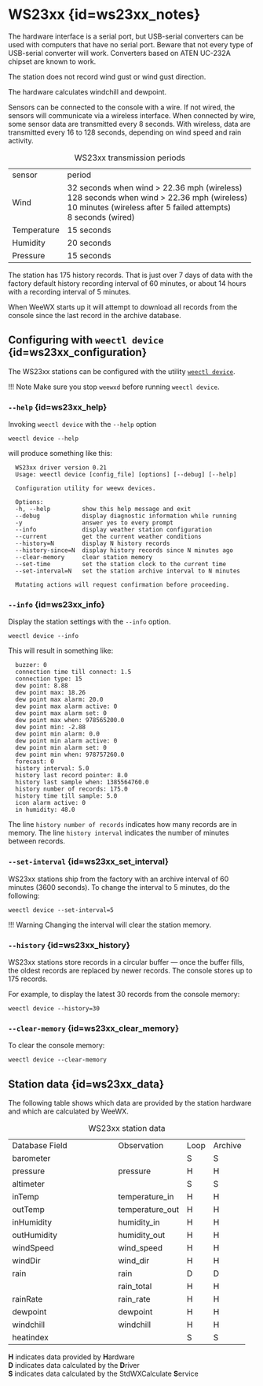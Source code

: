 # WS23xx {id=ws23xx_notes}

The hardware interface is a serial port, but USB-serial converters
can be used with computers that have no serial port. Beware that
not every type of USB-serial converter will work. Converters based
on ATEN UC-232A chipset are known to work.

The station does not record wind gust or wind gust direction.

The hardware calculates windchill and dewpoint.

Sensors can be connected to the console with a wire.  If not wired,
the sensors will communicate via a wireless interface.  When
connected by wire, some sensor data are transmitted every 8
seconds.  With wireless, data are transmitted every 16 to 128
seconds, depending on wind speed and rain activity.

<table class='station_data'>
  <caption>WS23xx transmission periods</caption>
  <tbody>
    <tr class="first_row"><td>sensor</td><td>period</td></tr>
    <tr><td>Wind</td>
      <td>32 seconds when wind > 22.36 mph (wireless)<br/>
        128 seconds when wind > 22.36 mph (wireless)<br/>
        10 minutes (wireless after 5 failed attempts)<br/>
        8 seconds (wired)
    </td></tr>
    <tr><td>Temperature</td><td>15 seconds</td></tr>
    <tr><td>Humidity</td><td>20 seconds</td></tr>
    <tr><td>Pressure</td><td>15 seconds</td></tr>
  </tbody>
</table>

The station has 175 history records. That is just over 7 days of data with the
factory default history recording interval of 60 minutes, or about 14 hours with
a recording interval of 5 minutes.

When WeeWX starts up it will attempt to download all records from the console
since the last record in the archive database.


## Configuring with `weectl device` {id=ws23xx_configuration}

The WS23xx stations can be configured with the utility
[`weectl device`](../../utilities/weectl-device/).

!!! Note
    Make sure you stop `weewxd` before running `weectl device`.

### `--help` {id=ws23xx_help}

Invoking `weectl device` with the `--help` option

    weectl device --help

will produce something like this:

```
  WS23xx driver version 0.21
  Usage: weectl device [config_file] [options] [--debug] [--help]

  Configuration utility for weewx devices.

  Options:
  -h, --help         show this help message and exit
  --debug            display diagnostic information while running
  -y                 answer yes to every prompt
  --info             display weather station configuration
  --current          get the current weather conditions
  --history=N        display N history records
  --history-since=N  display history records since N minutes ago
  --clear-memory     clear station memory
  --set-time         set the station clock to the current time
  --set-interval=N   set the station archive interval to N minutes

  Mutating actions will request confirmation before proceeding.
```

### `--info` {id=ws23xx_info}

Display the station settings with the `--info` option.

    weectl device --info

This will result in something like:

```
  buzzer: 0
  connection time till connect: 1.5
  connection type: 15
  dew point: 8.88
  dew point max: 18.26
  dew point max alarm: 20.0
  dew point max alarm active: 0
  dew point max alarm set: 0
  dew point max when: 978565200.0
  dew point min: -2.88
  dew point min alarm: 0.0
  dew point min alarm active: 0
  dew point min alarm set: 0
  dew point min when: 978757260.0
  forecast: 0
  history interval: 5.0
  history last record pointer: 8.0
  history last sample when: 1385564760.0
  history number of records: 175.0
  history time till sample: 5.0
  icon alarm active: 0
  in humidity: 48.0
```


The line `history number of records` indicates how many records are in memory.
The line `history interval` indicates the number of minutes between records.

### `--set-interval` {id=ws23xx_set_interval}

WS23xx stations ship from the factory with an archive interval of 60 minutes
(3600 seconds). To change the interval to 5 minutes, do the following:

    weectl device --set-interval=5

!!! Warning
    Changing the interval will clear the station memory.

### `--history` {id=ws23xx_history}

WS23xx stations store records in a circular buffer &mdash; once the
buffer fills, the oldest records are replaced by newer records.
The console stores up to 175 records.

For example, to display the latest 30 records from the console memory:

    weectl device --history=30

### `--clear-memory` {id=ws23xx_clear_memory}

To clear the console memory:

    weectl device --clear-memory

## Station data {id=ws23xx_data}

The following table shows which data are provided by the station hardware
and which are calculated by WeeWX.

<table class='station_data'>
  <caption>WS23xx station data</caption>
  <tbody class='code'>
    <tr class="first_row">
      <td style='width:200px'>Database Field</td>
      <td>Observation</td>
      <td>Loop</td>
      <td>Archive</td>
    </tr>
    <tr>
      <td class='first_col'>barometer</td>
      <td></td>
      <td>S</td>
      <td>S</td>
    </tr>
    <tr>
      <td class='first_col'>pressure</td>
      <td>pressure</td>
      <td>H</td>
      <td>H</td>
    </tr>
    <tr>
      <td class='first_col'>altimeter</td>
      <td></td>
      <td>S</td>
      <td>S</td>
    </tr>
    <tr>
      <td class='first_col'>inTemp</td>
      <td>temperature_in</td>
      <td>H</td>
      <td>H</td>
    </tr>
    <tr>
      <td class='first_col'>outTemp</td>
      <td>temperature_out</td>
      <td>H</td>
      <td>H</td>
    </tr>
    <tr>
      <td class='first_col'>inHumidity</td>
      <td>humidity_in</td>
      <td>H</td>
      <td>H</td>
    </tr>
    <tr>
      <td class='first_col'>outHumidity</td>
      <td>humidity_out</td>
      <td>H</td>
      <td>H</td>
    </tr>
    <tr>
      <td class='first_col'>windSpeed</td>
      <td>wind_speed</td>
      <td>H</td>
      <td>H</td>
    </tr>
    <tr>
      <td class='first_col'>windDir</td>
      <td>wind_dir</td>
      <td>H</td>
      <td>H</td>
    </tr>
    <tr>
      <td class='first_col'>rain</td>
      <td>rain</td>
      <td>D</td>
      <td>D</td>
    </tr>
    <tr>
      <td class='first_col'></td>
      <td>rain_total</td>
      <td>H</td>
      <td>H</td>
    </tr>
    <tr>
      <td class='first_col'>rainRate</td>
      <td>rain_rate</td>
      <td>H</td>
      <td>H</td>
    </tr>
    <tr>
      <td class='first_col'>dewpoint</td>
      <td>dewpoint</td>
      <td>H</td>
      <td>H</td>
    </tr>
    <tr>
      <td class='first_col'>windchill</td>
      <td>windchill</td>
      <td>H</td>
      <td>H</td>
    </tr>
    <tr>
      <td class='first_col'>heatindex</td>
      <td></td>
      <td>S</td>
      <td>S</td>
    </tr>
  </tbody>
</table>

<p class='station_data_key'>
  <b>H</b> indicates data provided by <b>H</b>ardware<br/>
  <b>D</b> indicates data calculated by the <b>D</b>river<br/>
  <b>S</b> indicates data calculated by the StdWXCalculate <b>S</b>ervice<br/>
</p>

